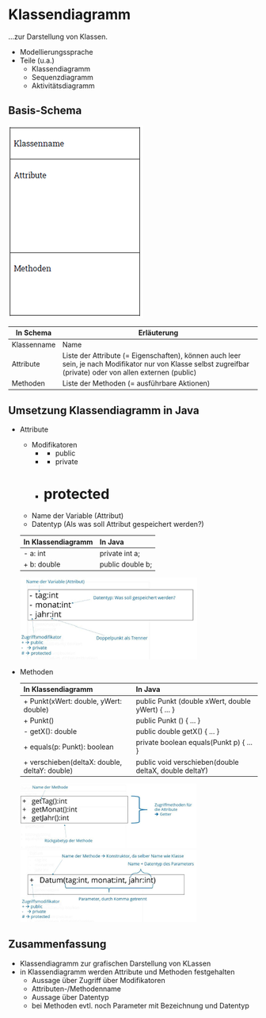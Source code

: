 # Klassendiagramm

...zur Darstellung von Klassen.

- Modellierungssprache
- Teile (u.a.)
  - Klassendiagramm
  - Sequenzdiagramm
  - Aktivitätsdiagramm

## Basis-Schema

![Klassendiagramm Basisschema](images/klassendiagramm-basisschema.PNG)

| In Schema | Erläuterung |
|-----------|-------------|
| Klassenname | Name |
| Attribute | Liste der Attribute (= Eigenschaften), können auch leer sein, je nach Modifikator nur von Klasse selbst zugreifbar (private) oder von allen externen (public) |
| Methoden | Liste der Methoden (= ausführbare Aktionen) |

## Umsetzung Klassendiagramm in Java

- Attribute
  - Modifikatoren
    - + public
    - - private
    - # protected
  - Name der Variable (Attribut)
  - Datentyp (Als was soll Attribut gespeichert werden?)

  | In Klassendiagramm | In Java          |
  |--------------------|------------------|
  | - a: int           | private int a;   |
  | + b: double        | public double b; |

  ![Attributenangabe in Klassendiagramm](images/klassendiagramm-attribute.PNG)

- Methoden

  | In Klassendiagramm                            | In Java                                               |
  |-----------------------------------------------|-------------------------------------------------------|
  | + Punkt(xWert: double, yWert: double)         | public Punkt (double xWert, double yWert) { ... }     |
  | + Punkt()                                     | public Punkt () { ... }                               |
  | - getX(): double                              | public double getX() { ... }                          |
  | + equals(p: Punkt): boolean                   | private boolean equals(Punkt p) { ... }               |
  | + verschieben(deltaX: double, deltaY: double) | public void verschieben(double deltaX, double deltaY) |

  ![Klassendiagramm Getter Methode](images/klassendiagramm-methode-getter.PNG)
  ![Klassendiagramm Methode](images/klassendiagramm-methode.PNG)

## Zusammenfassung

- Klassendiagramm zur grafischen Darstellung von KLassen
- in Klassendiagramm werden Attribute und Methoden festgehalten
  - Aussage über Zugriff über Modifikatoren
  - Attributen-/Methodenname
  - Aussage über Datentyp
  - bei Methoden evtl. noch Parameter mit Bezeichnung und Datentyp
